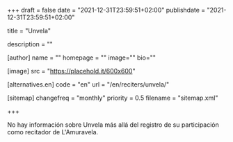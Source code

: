 +++
draft = false
date = "2021-12-31T23:59:51+02:00"
publishdate = "2021-12-31T23:59:51+02:00"

title = "Unvela"

description = ""

[author]
    name = ""
    homepage = ""
    image=""
    bio=""

[image]
    src = "https://placehold.it/600x600"

[alternatives.en]
    code = "en"
    url = "/en/reciters/unvela/"

[sitemap]
  changefreq = "monthly"
  priority = 0.5
  filename = "sitemap.xml"

+++

No hay información sobre Unvela más allá del registro de su participación como recitador de L'Amuravela.